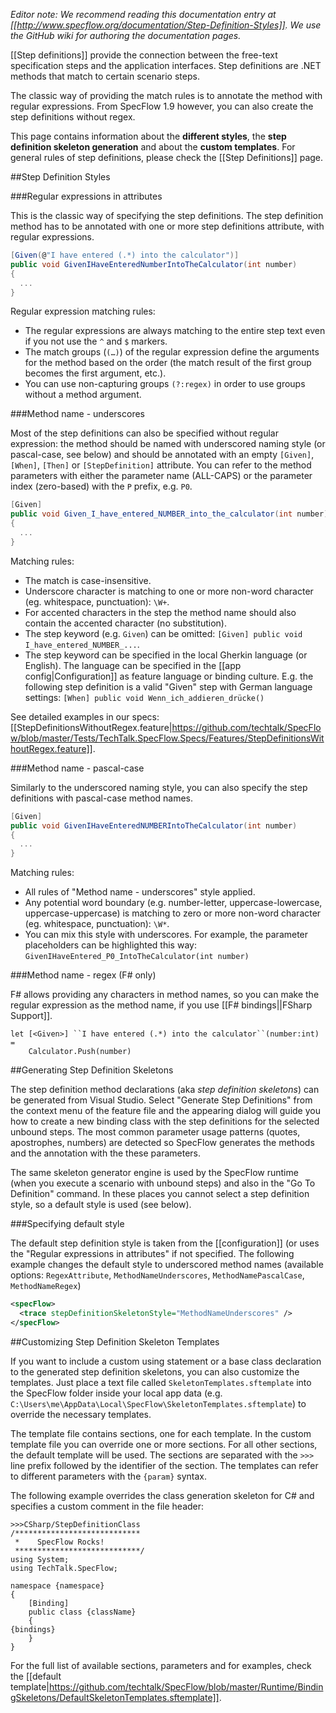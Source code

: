 _Editor note: We recommend reading this documentation entry at [[http://www.specflow.org/documentation/Step-Definition-Styles]]. We use the GitHub wiki for authoring the documentation pages._

[[Step definitions]] provide the connection between the free-text specification steps and the application interfaces. Step definitions are .NET methods that match to certain scenario steps.

The classic way of providing the match rules is to annotate the method with regular expressions. From SpecFlow 1.9 however, you can also create the step definitions without regex.

This page contains information about the **different styles**, the **step definition skeleton generation** and about the **custom templates**. For general rules of step definitions, please check the [[Step Definitions]] page.

##Step Definition Styles

###Regular expressions in attributes

This is the classic way of specifying the step definitions. The step definition method has to be annotated with one or more step definitions attribute, with regular expressions.

```c#
[Given(@"I have entered (.*) into the calculator")]
public void GivenIHaveEnteredNumberIntoTheCalculator(int number)
{
  ...
}
```

Regular expression matching rules:

* The regular expressions are always matching to the entire step text even if you not use the `^` and `$` markers.
* The match groups (`(…)`) of the regular expression define the arguments for the method based on the order (the match result of the first group becomes the first argument, etc.).
* You can use non-capturing groups `(?:regex)` in order to use groups without a method argument.

###Method name - underscores

Most of the step definitions can also be specified without regular expression: the method should be named with underscored naming style (or pascal-case, see below) and should be annotated with an empty `[Given]`, `[When]`, `[Then]` or `[StepDefinition]` attribute. You can refer to the method parameters with either the parameter name (ALL-CAPS) or the parameter index (zero-based) with the `P` prefix, e.g. `P0`.

```c#
[Given]
public void Given_I_have_entered_NUMBER_into_the_calculator(int number)
{
  ...
}
```

Matching rules:
* The match is case-insensitive.
* Underscore character is matching to one or more non-word character (eg. whitespace, punctuation): `\W+`.
* For accented characters in the step the method name should also contain the accented character (no substitution). 
* The step keyword (e.g. `Given`) can be omitted: `[Given] public void I_have_entered_NUMBER_...`.
* The step keyword can be specified in the local Gherkin language (or English). The language can be specified in the [[app config|Configuration]] as feature language or binding culture. E.g. the following step definition is a valid "Given" step with German language settings: `[When] public void Wenn_ich_addieren_drücke()`

See detailed examples in our specs: [[StepDefinitionsWithoutRegex.feature|https://github.com/techtalk/SpecFlow/blob/master/Tests/TechTalk.SpecFlow.Specs/Features/StepDefinitionsWithoutRegex.feature]].

###Method name - pascal-case

Similarly to the underscored naming style, you can also specify the step definitions with pascal-case method names. 

```c#
[Given]
public void GivenIHaveEnteredNUMBERIntoTheCalculator(int number)
{
  ...
}
```

Matching rules:
* All rules of "Method name - underscores" style applied.
* Any potential word boundary (e.g. number-letter, uppercase-lowercase, uppercase-uppercase) is matching to zero or more non-word character (eg. whitespace, punctuation): `\W*`.
* You can mix this style with underscores. For example, the parameter placeholders can be highlighted this way: `GivenIHaveEntered_P0_IntoTheCalculator(int number)`

###Method name - regex (F# only)

F# allows providing any characters in method names, so you can make the regular expression as the method name, if you use [[F# bindings||FSharp Support]].

```F#
let [<Given>] ``I have entered (.*) into the calculator``(number:int) = 
    Calculator.Push(number)
```

##Generating Step Definition Skeletons

The step definition method declarations (aka _step definition skeletons_) can be generated from Visual Studio. Select "Generate Step Definitions" from the context menu of the feature file and the appearing dialog will guide you how to create a new binding class with the step definitions for the selected unbound steps. The most common parameter usage patterns (quotes, apostrophes, numbers) are detected so SpecFlow generates the methods and the annotation with the these parameters.

The same skeleton generator engine is used by the SpecFlow runtime (when you execute a scenario with unbound steps) and also in the "Go To Definition" command. In these places you cannot select a step definition style, so a default style is used (see below).

###Specifying default style

The default step definition style is taken from the [[configuration]] (or uses the "Regular expressions in attributes" if not specified. The following example changes the default style to underscored method names (available options: `RegexAttribute`, `MethodNameUnderscores`, `MethodNamePascalCase`, `MethodNameRegex`)

```xml
<specFlow>
  <trace stepDefinitionSkeletonStyle="MethodNameUnderscores" />
</specFlow>
```

##Customizing Step Definition Skeleton Templates

If you want to include a custom using statement or a base class declaration to the generated step definition skeletons, you can also customize the templates. Just place a text file called `SkeletonTemplates.sftemplate` into the SpecFlow folder inside your local app data (e.g. `C:\Users\me\AppData\Local\SpecFlow\SkeletonTemplates.sftemplate`) to override the necessary templates.

The template file contains sections, one for each template. In the custom template file you can override one or more sections. For all other sections, the default template will be used. The sections are separated with the `>>>` line prefix followed by the identifier of the section. The templates can refer to different parameters with the `{param}` syntax.

The following example overrides the class generation skeleton for C# and specifies a custom comment in the file header:

```
>>>CSharp/StepDefinitionClass
/****************************
 *    SpecFlow Rocks!
 ****************************/
using System;
using TechTalk.SpecFlow;

namespace {namespace}
{
    [Binding]
    public class {className}
    {
{bindings}
    }
}
```

For the full list of available sections, parameters and for examples, check the [[default template|https://github.com/techtalk/SpecFlow/blob/master/Runtime/BindingSkeletons/DefaultSkeletonTemplates.sftemplate]].

